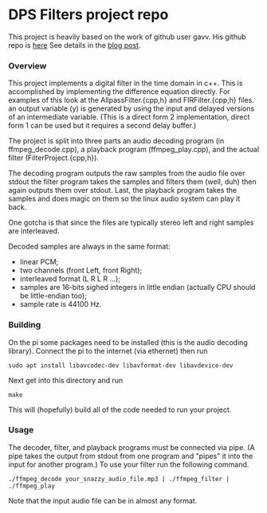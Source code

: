 # DPS Filters project repo
This project is heavily based on the work of github user gavv. 
His github repo is [here](https://github.com/gavv/snippets/tree/master/decode_play)
See details in the [blog post](https://gavv.github.io/blog/decode-play/).

### Overview

This project implements a digital filter in the time domain in c++.
This is accomplished by implementing the difference equation directly.
For examples of this look at the AllpassFilter.{cpp,h} and FIRFilter.{cpp,h} files.
an output variable (y) is generated by using the input and delayed versions of an
intermediate variable. (This is a direct form 2 implementation, direct form 1 can
be used but it requires a second delay buffer.)

The project is split into three parts an audio decoding program (in ffmpeg_decode.cpp),
a playback program (ffmpeg_play.cpp), and the actual filter (FilterProject.{cpp,h}).

The decoding program outputs the raw samples from the audio file over stdout the filter program
takes the samples and filters them (well, duh) then again outputs them over stdout. Last, the 
playback program takes the samples and does magic on them so the linux audio system can play
it back.

One gotcha is that since the files are typically stereo left and right samples are interleaved.

Decoded samples are always in the same format:
* linear PCM;
* two channels (front Left, front Right);
* interleaved format (L R L R ...);
* samples are 16-bits sighed integers in little endian (actually CPU should be little-endian too);
* sample rate is 44100 Hz.


### Building

On the pi some packages need to be installed (this is the audio decoding library).
Connect the pi to the internet (via ethernet) then run
```
sudo apt install libavcodec-dev libavformat-dev libavdevice-dev
```

Next get into this directory and run
```
make
```
This will (hopefully) build all of the code needed to run your project.

### Usage

The decoder, filter, and playback programs must be connected via pipe.
(A pipe takes the output from stdout from one program and "pipes" it into
the input for another program.) To use your filter run the following command.

```
./ffmpeg_decode your_snazzy_audio_file.mp3 | ./ffmpeg_filter | ./ffmpeg_play
```

Note that the input audio file can be in almost any format.
